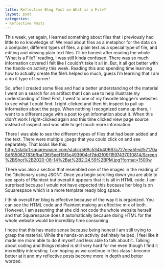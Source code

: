 ```yaml
---
title: Reflective Blog Post on What is a File?
layout: post
categories:
- Reflective Posts
---
```

This week, yet again, I learned something about files that I previously had little to no knowledge of. We read about files as a metaphor for the data on a computer, different types of files, a plain text as a special type of file, and editing and viewing plain text files. I’ll be honest after reading the whole ‘What is a File?’ reading, I was still kinda confused. There was so much information covered I felt like I couldn’t take it all in. But, it all got better with the hands-on activity this week. Reading this and spending time learning how to actually create the file’s helped so much, guess I’m learning that I am a do it type of learner! 

So, after I created some files and had a better understanding of the material I went on a search for an artifact that I can use to help illustrate my understanding of files! First, I went to one of my favorite blogger’s websites to see what I could find. I right-clicked and then hit inspect to pull up information about the page. When nothing I recognized came up there, I went to a different page with a post to get information about it. When this didn’t work I right-clicked again and this time clicked view page source instead of inspect and was able to get much more information.

There I was able to see the different types of files that had been added and the text. There were multiple .jpegs that you could click on and see separately. That looks like this: http://static1.squarespace.com/static/569c534b40667a727eea5fed/57170a8df85082783bfba736/5eef15f5c493904cf7dd2f09/1597437010814/Screen%2BShot%2B2020-08-14%2Bat%2B2.24.59%2BPM.jpg?format=1500w

There was also a section that resembled one of the images in the reading of the “dictionary using JSON”. Once you begin scrolling down you are able to see spots of Plaintext but overall it appears that it is all in HTML code. I am surprised because I would not have expected this because her blog is on Squarespace which is a more template ready blog space. 

I think overall her blog is effective because of the way it is organized. You can see the HTML code and Plaintext making an effective mix of both. However, I am assuming that she did not code the whole website herself and that Squarespace does it automatically because doing HTML for the whole website would be incredibly time consuming. 

I hope that this has made sense because being honest I am still trying to grasp the material. While the hands-on activity definitely helped, I feel like it made me more able to do it myself and less able to talk about it. Talking about coding and things related is still very hard for me even though I find it incredibly interesting. I am hoping as we continue in this class I become better at it and my reflective posts become more in depth and better worded. 
